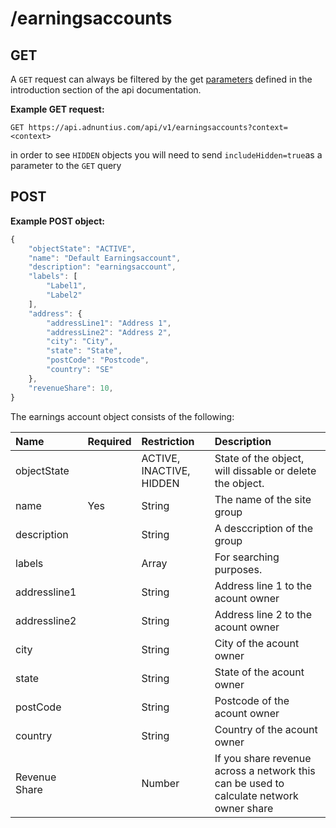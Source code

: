 # /earningsaccounts

## GET

A `GET` request can always be filtered by the get [parameters](http://docs.adnuntius.com/api/api-requests) defined in the introduction section of the api documentation.

**Example GET request:**

```http
GET https://api.adnuntius.com/api/v1/earningsaccounts?context=<context>
```

in order to see `HIDDEN` objects you will need to send `includeHidden=true`as a parameter to the `GET` query

## POST

**Example POST object:**

```javascript
{
    "objectState": "ACTIVE",
    "name": "Default Earningsaccount",
    "description": "earningsaccount",
    "labels": [
        "Label1",
        "Label2"
    ],
    "address": {
        "addressLine1": "Address 1",
        "addressLine2": "Address 2",
        "city": "City",
        "state": "State",
        "postCode": "Postcode",
        "country": "SE"
    },
    "revenueShare": 10,
}
```

The earnings account object consists of the following:

| Name | Required | Restriction | Description |
| :--- | :--- | :--- | :--- |
| objectState |  | ACTIVE, INACTIVE, HIDDEN | State of the object, will dissable or delete the object. |
| name | Yes | String | The name of the site group |
| description |  | String | A desccription of the group |
| labels |  | Array | For searching purposes. |
| addressline1 |  | String | Address line 1 to the acount owner |
| addressline2 |  | String | Address line 2 to the acount owner |
| city |  | String | City of the acount owner |
| state |  | String | State of the acount owner |
| postCode |  | String | Postcode of the acount owner |
| country |  | String | Country of the acount owner |
| Revenue Share |  | Number | If you share revenue across a network this can be used to calculate network owner share |

